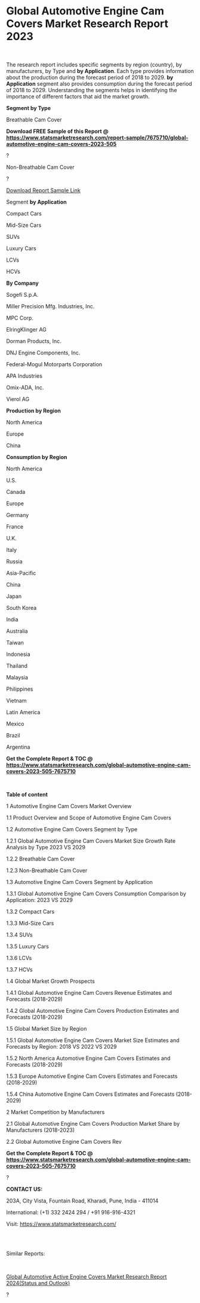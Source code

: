 <h1>Global Automotive Engine Cam Covers Market Research Report 2023</h1><br/><p>The research report includes specific segments by region (country), by manufacturers, by Type and <strong>by Application</strong>. Each type provides information about the production during the forecast period of 2018 to 2029. <strong>by Application</strong> segment also provides consumption during the forecast period of 2018 to 2029. Understanding the segments helps in identifying the importance of different factors that aid the market growth.</p>
 
 
 
 <p><strong>Segment by Type</strong></p>
 
 
 
 <p>Breathable Cam Cover</p>
 
 
 
 <div><b>Download FREE Sample of this Report @ <a href="https://www.statsmarketresearch.com/download-free-sample/7675710/global-automotive-engine-cam-covers-2023-505">https://www.statsmarketresearch.com/report-sample/7675710/global-automotive-engine-cam-covers-2023-505</a></b></div>
 
 
 
 <p>? </p>
 
 
 
 <p>Non-Breathable Cam Cover</p>
 
 
 
 <p>? </p>
 
 
 
 <p><a href="https://www.statsmarketresearch.com/download-free-sample/7675710/global-automotive-engine-cam-covers-2023-505">Download Report Sample Link</a></p>
 
 
 
 <p>Segment <strong>by Application</strong></p>
 
 
 
 <p>Compact Cars</p>
 
 
 
 <p>Mid-Size Cars</p>
 
 
 
 <p>SUVs</p>
 
 
 
 <p>Luxury Cars</p>
 
 
 
 <p>LCVs</p>
 
 
 
 <p>HCVs</p>
 
 
 
 <p><strong>By Company</strong></p>
 
 
 
 <p>Sogefi S.p.A.</p>
 
 
 
 <p>Miller Precision Mfg. Industries, Inc.</p>
 
 
 
 <p>MPC Corp.</p>
 
 
 
 <p>ElringKlinger AG</p>
 
 
 
 <p>Dorman Products, Inc.</p>
 
 
 
 <p>DNJ Engine Components, Inc.</p>
 
 
 
 <p>Federal-Mogul Motorparts Corporation</p>
 
 
 
 <p>APA Industries</p>
 
 
 
 <p>Omix-ADA, Inc.</p>
 
 
 
 <p>Vierol AG</p>
 
 
 
 <p><strong>Production by Region</strong></p>
 
 
 
 <p>North America</p>
 
 
 
 <p>Europe</p>
 
 
 
 <p>China</p>
 
 
 
 <p><strong>Consumption by Region</strong></p>
 
 
 
 <p>North America</p>
 
 
 
 <p>U.S.</p>
 
 
 
 <p>Canada</p>
 
 
 
 <p>Europe</p>
 
 
 
 <p>Germany</p>
 
 
 
 <p>France</p>
 
 
 
 <p>U.K.</p>
 
 
 
 <p>Italy</p>
 
 
 
 <p>Russia</p>
 
 
 
 <p>Asia-Pacific</p>
 
 
 
 <p>China</p>
 
 
 
 <p>Japan</p>
 
 
 
 <p>South Korea</p>
 
 
 
 <p>India</p>
 
 
 
 <p>Australia</p>
 
 
 
 <p>Taiwan</p>
 
 
 
 <p>Indonesia</p>
 
 
 
 <p>Thailand</p>
 
 
 
 <p>Malaysia</p>
 
 
 
 <p>Philippines</p>
 
 
 
 <p>Vietnam</p>
 
 
 
 <p>Latin America</p>
 
 
 
 <p>Mexico</p>
 
 
 
 <p>Brazil</p>
 
 
 
 <p>Argentina</p>
 
 
 
 <div><b>Get the Complete Report & TOC @ <a href="https://www.statsmarketresearch.com/global-automotive-engine-cam-covers-2023-505-7675710">https://www.statsmarketresearch.com/global-automotive-engine-cam-covers-2023-505-7675710</a></b></div>
 
 
 
 <p><br />
 
 <b>Table of content</b></p>
 
 
 
 <p>1 Automotive Engine Cam Covers Market Overview<br />
 
 1.1 Product Overview and Scope of Automotive Engine Cam Covers<br />
 
 1.2 Automotive Engine Cam Covers Segment by Type<br />
 
 1.2.1 Global Automotive Engine Cam Covers Market Size Growth Rate Analysis by Type 2023 VS 2029<br />
 
 1.2.2 Breathable Cam Cover<br />
 
 1.2.3 Non-Breathable Cam Cover<br />
 
 1.3 Automotive Engine Cam Covers Segment by Application<br />
 
 1.3.1 Global Automotive Engine Cam Covers Consumption Comparison by Application: 2023 VS 2029<br />
 
 1.3.2 Compact Cars<br />
 
 1.3.3 Mid-Size Cars<br />
 
 1.3.4 SUVs<br />
 
 1.3.5 Luxury Cars<br />
 
 1.3.6 LCVs<br />
 
 1.3.7 HCVs<br />
 
 1.4 Global Market Growth Prospects<br />
 
 1.4.1 Global Automotive Engine Cam Covers Revenue Estimates and Forecasts (2018-2029)<br />
 
 1.4.2 Global Automotive Engine Cam Covers Production Estimates and Forecasts (2018-2029)<br />
 
 1.5 Global Market Size by Region<br />
 
 1.5.1 Global Automotive Engine Cam Covers Market Size Estimates and Forecasts by Region: 2018 VS 2022 VS 2029<br />
 
 1.5.2 North America Automotive Engine Cam Covers Estimates and Forecasts (2018-2029)<br />
 
 1.5.3 Europe Automotive Engine Cam Covers Estimates and Forecasts (2018-2029)<br />
 
 1.5.4 China Automotive Engine Cam Covers Estimates and Forecasts (2018-2029)<br />
 
 2 Market Competition by Manufacturers<br />
 
 2.1 Global Automotive Engine Cam Covers Production Market Share by Manufacturers (2018-2023)<br />
 
 2.2 Global Automotive Engine Cam Covers Rev</p>
 
 
 
 <div><b>Get the Complete Report & TOC @ <a href="https://www.statsmarketresearch.com/global-automotive-engine-cam-covers-2023-505-7675710">https://www.statsmarketresearch.com/global-automotive-engine-cam-covers-2023-505-7675710</a></b></div>
 
 
 
 <p>? </p>
 
 
 
 <p><b>CONTACT US:</b><br />
 
 203A, City Vista, Fountain Road, Kharadi, Pune, India - 411014<br />
 
 International: (+1) 332 2424 294 / +91 916-916-4321<br />
 
 Visit: <a href="https://www.statsmarketresearch.com/">https://www.statsmarketresearch.com/</a><br />
 
 <br />
 
 <br />
 
 Similar Reports:<br />
 
 <br />
 
 <a href="https://www.statsmarketresearch.com/global-automotive-active-engine-covers-2024-226-7992548">Global Automotive Active Engine Covers Market Research Report 2024(Status and Outlook)</a><br />
 
 ? </p>